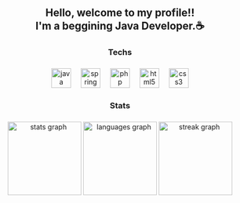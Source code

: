 <h2 align="center">Hello, welcome to my profile!!<br>I'm a beggining Java Developer.☕</h2>

### 

<h3 align="center">Techs</h3>

### 

<div align="center">
<img src="https://cdn.jsdelivr.net/gh/devicons/devicon/icons/java/java-original.svg" height="40" alt="java logo"  />
<img width="12" />
<img src="https://cdn.jsdelivr.net/gh/devicons/devicon/icons/spring/spring-original.svg" height="40" alt="spring logo"  />
<img width="12" />
<img src="https://cdn.jsdelivr.net/gh/devicons/devicon/icons/php/php-original.svg" height="40" alt="php logo"  />
<img width="12" />
<img src="https://cdn.jsdelivr.net/gh/devicons/devicon/icons/html5/html5-original.svg" height="40" alt="html5 logo"  />
<img width="12" />
<img src="https://cdn.jsdelivr.net/gh/devicons/devicon/icons/css3/css3-original.svg" height="40" alt="css3 logo"  />
</div>

### 

<h3 align="center">Stats</h3>

### 

<div align="center">
<img src="https://github-readme-stats.vercel.app/api?username=acmors&hide_title=false&hide_rank=false&show_icons=true&include_all_commits=true&count_private=true&disable_animations=false&theme=dark&locale=en&hide_border=false&order=1" height="150" alt="stats graph"  />
<img src="https://github-readme-stats.vercel.app/api/top-langs?username=acmors&locale=en&hide_title=false&layout=compact&card_width=320&langs_count=5&theme=dark&hide_border=false&order=2" height="150" alt="languages graph"  />
<img src="[https://streak-stats.demolab.com?user=acmors&locale=en&mode=daily&theme=dark&hide_border=false&border_radius=5&order=3](https://streak-stats.demolab.com/?user=acmors&locale=en&mode=daily&theme=dark&hide_border=false&border_radius=5&order=3)" height="150" alt="streak graph"  />
</div>
